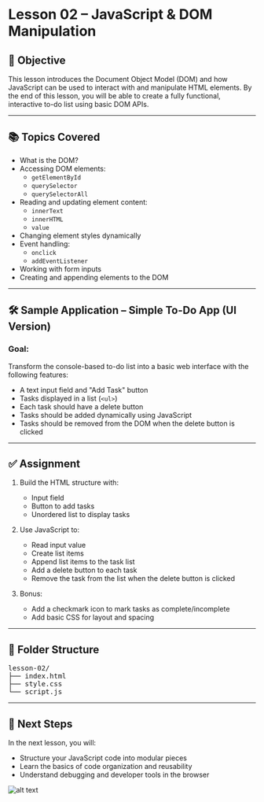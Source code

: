 # Lesson 02 – JavaScript & DOM Manipulation

## 🎯 Objective

This lesson introduces the Document Object Model (DOM) and how JavaScript can be used to interact with and manipulate HTML elements. By the end of this lesson, you will be able to create a fully functional, interactive to-do list using basic DOM APIs.

---

## 📚 Topics Covered

- What is the DOM?
- Accessing DOM elements:
  - `getElementById`
  - `querySelector`
  - `querySelectorAll`
- Reading and updating element content:
  - `innerText`
  - `innerHTML`
  - `value`
- Changing element styles dynamically
- Event handling:
  - `onclick`
  - `addEventListener`
- Working with form inputs
- Creating and appending elements to the DOM

---

## 🛠️ Sample Application – Simple To-Do App (UI Version)

### Goal:

Transform the console-based to-do list into a basic web interface with the following features:

- A text input field and "Add Task" button
- Tasks displayed in a list (`<ul>`)
- Each task should have a delete button
- Tasks should be added dynamically using JavaScript
- Tasks should be removed from the DOM when the delete button is clicked

---

## ✅ Assignment

1. Build the HTML structure with:
   - Input field
   - Button to add tasks
   - Unordered list to display tasks

2. Use JavaScript to:
   - Read input value
   - Create list items
   - Append list items to the task list
   - Add a delete button to each task
   - Remove the task from the list when the delete button is clicked

3. Bonus:
   - Add a checkmark icon to mark tasks as complete/incomplete
   - Add basic CSS for layout and spacing

---

## 📁 Folder Structure

<pre>
lesson-02/
├── index.html
├── style.css
└── script.js
</pre>

---

## 🚀 Next Steps

In the next lesson, you will:

- Structure your JavaScript code into modular pieces
- Learn the basics of code organization and reusability
- Understand debugging and developer tools in the browser


![alt text](assets/image.png)